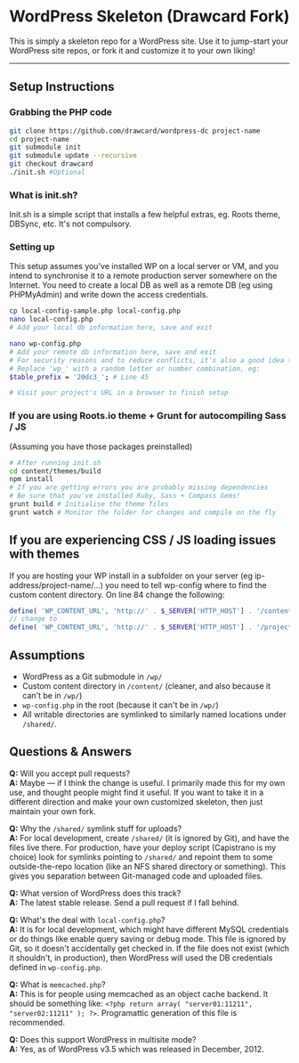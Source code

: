 # WordPress Skeleton (Drawcard Fork)

This is simply a skeleton repo for a WordPress site. Use it to jump-start your WordPress site repos, or fork it and customize it to your own liking!

---

## Setup Instructions

### Grabbing the PHP code
```bash
git clone https://github.com/drawcard/wordpress-dc project-name
cd project-name
git submodule init
git submodule update --recursive
git checkout drawcard
./init.sh #Optional
```

### What is init.sh?
Init.sh is a simple script that installs a few helpful extras, eg. Roots theme, DBSync, etc. It's not compulsory.

### Setting up
This setup assumes you've installed WP on a local server or VM, and you intend to synchronise it to a remote production server somewhere on the Internet. You need to create a local DB as well as a remote DB (eg using PHPMyAdmin) and write down the access credentials.
```bash
cp local-config-sample.php local-config.php
nano local-config.php
# Add your local db information here, save and exit

nano wp-config.php
# Add your remote db information here, save and exit
# For security reasons and to reduce conflicts, it's also a good idea to change table prefixes before running WP setup.
# Replace 'wp_' with a random letter or number combination, eg:
$table_prefix = '20dc3_'; # Line 45

# Visit your project's URL in a browser to finish setup
```

### If you are using Roots.io theme + Grunt for autocompiling Sass / JS
(Assuming you have those packages preinstalled)

```bash
# After running init.sh
cd content/themes/build
npm install
# If you are getting errors you are probably missing dependencies
# Be sure that you've installed Ruby, Sass + Compass Gems!
grunt build # Initialise the theme files
grunt watch # Monitor the folder for changes and compile on the fly
```

## If you are experiencing CSS / JS loading issues with themes
If you are hosting your WP install in a subfolder on your server (eg ip-address/project-name/...) you need to tell wp-config where to find the custom content directory. On line 84 change the following:

```php
define( 'WP_CONTENT_URL', 'http://' . $_SERVER['HTTP_HOST'] . '/content' );
// change to
define( 'WP_CONTENT_URL', 'http://' . $_SERVER['HTTP_HOST'] . '/project-name/content' );
```

## Assumptions

* WordPress as a Git submodule in `/wp/`
* Custom content directory in `/content/` (cleaner, and also because it can't be in `/wp/`)
* `wp-config.php` in the root (because it can't be in `/wp/`)
* All writable directories are symlinked to similarly named locations under `/shared/`.

## Questions & Answers

**Q:** Will you accept pull requests?  
**A:** Maybe — if I think the change is useful. I primarily made this for my own use, and thought people might find it useful. If you want to take it in a different direction and make your own customized skeleton, then just maintain your own fork.

**Q:** Why the `/shared/` symlink stuff for uploads?  
**A:** For local development, create `/shared/` (it is ignored by Git), and have the files live there. For production, have your deploy script (Capistrano is my choice) look for symlinks pointing to `/shared/` and repoint them to some outside-the-repo location (like an NFS shared directory or something). This gives you separation between Git-managed code and uploaded files.

**Q:** What version of WordPress does this track?  
**A:** The latest stable release. Send a pull request if I fall behind.

**Q:** What's the deal with `local-config.php`?  
**A:** It is for local development, which might have different MySQL credentials or do things like enable query saving or debug mode. This file is ignored by Git, so it doesn't accidentally get checked in. If the file does not exist (which it shouldn't, in production), then WordPress will used the DB credentials defined in `wp-config.php`.

**Q:** What is `memcached.php`?  
**A:** This is for people using memcached as an object cache backend. It should be something like: `<?php return array( "server01:11211", "server02:11211" ); ?>`. Programattic generation of this file is recommended.

**Q:** Does this support WordPress in multisite mode?  
**A:** Yes, as of WordPress v3.5 which was released in December, 2012.

